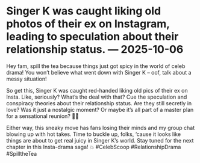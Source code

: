 # Singer K was caught liking old photos of their ex on Instagram, leading to speculation about their relationship status. — 2025-10-06

Hey fam, spill the tea because things just got spicy in the world of celeb drama! You won’t believe what went down with Singer K – oof, talk about a messy situation!

So get this, Singer K was caught red-handed liking old pics of their ex on Insta. Like, seriously? What’s the deal with that? Cue the speculation and conspiracy theories about their relationship status. Are they still secretly in love? Was it just a nostalgic moment? Or maybe it’s all part of a master plan for a sensational reunion? 🤷‍♀️

Either way, this sneaky move has fans losing their minds and my group chat blowing up with hot takes. Time to buckle up, folks, ‘cause it looks like things are about to get real juicy in Singer K’s world. Stay tuned for the next chapter in this Insta-drama saga! 💥 #CelebScoop #RelationshipDrama #SpilltheTea